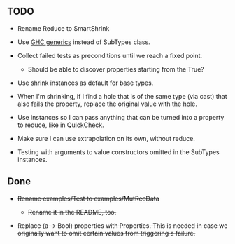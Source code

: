 TODO
-----------------------------------------------
* Rename Reduce to SmartShrink

* Use [GHC generics](http://www.haskell.org/ghc/docs/latest/html/users_guide/generic-programming.html)
  instead of SubTypes class.

* Collect failed tests as preconditions until we reach a fixed point.

  * Should be able to discover properties starting from the True?

* Use shrink instances as default for base types.

* When I'm shrinking, if I find a hole that is of the same type (via cast) that
  also fails the property, replace the original value with the hole.

* Use instances so I can pass anything that can be turned into a property to
  reduce, like in QuickCheck.

* Make sure I can use extrapolation on its own, without reduce.

* Testing with arguments to value constructors omitted in the SubTypes
  instances.

Done
-----------------------------------------------
* ~~Rename examples/Test to examples/MutRecData~~

  * ~~Rename it in the README, too.~~

* ~~Replace (a -> Bool) properties with Properties.  This is needed in case we
  originally want to omit certain values from triggering a failure.~~

